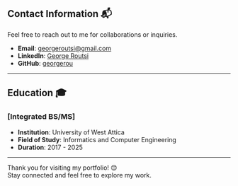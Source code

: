 
## Contact Information 📬
Feel free to reach out to me for collaborations or inquiries.

- **Email**: [georgeroutsi@gmail.com](mailto:georgeroutsi@gmail.com)
- **LinkedIn**: [George Routsi](https://www.linkedin.com/in/george-routsis-6b4592221/)
- **GitHub**: [georgerou](https://github.com/rougeorge)

---

## Education 🎓
### [Integrated BS/MS]
- **Institution**: University of West Attica  
- **Field of Study**: Informatics and Computer Engineering
- **Duration**: 2017 - 2025 

---

<!-- 
## Projects 🚀
Here are some of the projects I’ve worked on:

### Project 1: [Project Name](link-to-project-repo)
**Description**: Briefly describe the project, its purpose, and technologies used.  
**Technologies**: List the main technologies or tools.  
**Highlights**:  
- Feature 1  
- Feature 2  
- Feature 3  

---

### Project 2: [Project Name](link-to-project-repo)
**Description**: Briefly describe the project, its purpose, and technologies used.  
**Technologies**: List the main technologies or tools.  
**Highlights**:  
- Feature 1  
- Feature 2  
- Feature 3  

---

### Project 3: [Project Name](link-to-project-repo)
**Description**: Briefly describe the project, its purpose, and technologies used.  
**Technologies**: List the main technologies or tools.  
**Highlights**:  
- Feature 1  
- Feature 2  
- Feature 3  

--->

Thank you for visiting my portfolio! 😊  
Stay connected and feel free to explore my work.
